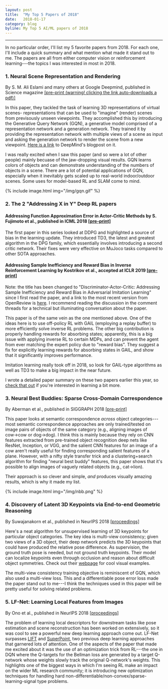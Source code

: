 ```yaml
---
layout: post
title:  "My Top 5 Papers of 2018"
date:   2018-01-17
category: blog
byline: My Top 5 AI/ML papers of 2018
---
```


<script type="text/javascript" async
  src="https://cdn.mathjax.org/mathjax/latest/MathJax.js?config=TeX-MML-AM_CHTML">
</script>

<script type="text/x-mathjax-config">
MathJax.Hub.Config({
  TeX: { equationNumbers: { autoNumber: "AMS" } },
  tex2jax: {inlineMath: [['$','$'], ['\\(','\\)']]}
});
</script>

---

In no particular order, I'll list my 5 favorite papers from 2018. For each one, I'll include a quick summary and what mention what made it stand out to me. The papers are all from either computer vision or reinforcement learning---the topics I was interested in most in 2018.

### 1. Neural Scene Representation and Rendering
By S. M. Ali Eslami and many others at Google Deepmind, published in Science magazine [[pre-print (warning! clicking the link auto-downloads a pdf)]](https://deepmind.com/documents/211/Neural_Scene_Representation_and_Rendering_preprint.pdf)

In this paper, they tackled the task of learning 3D representations of virtual scenes- representations that can be used to "imagine" (render) scenes from previsously unseen viewpoints. They accomplished this by introducing the Generative Query Network (GQN), a generative model comprised of a representation network and a generation network. They trained it by providing the representation network with multiple views of a scene as input and asking the generation network to render the scene from a new viewpoint. [Here is a link](https://deepmind.com/blog/neural-scene-representation-and-rendering/) to DeepMind's blogpost on it.

I was really excited when I saw this paper (and so were a lot of other people) mainly becuase of the jaw-dropping visual results. GQN learns colors of objects and can demonstrate understanding of the numbers of objects in a scene. There are a lot of potential applications of GQN, especially when it inevitably gets scaled up to real-world indoor/outdoor scenes. Some uses for model-based RL and SLAM come to mind.

{%
    include image.html
    img="/img/gqn.gif"
%}

### 2. The 2 "Addressing X in Y" Deep RL papers

#### Addressing Function Approximation Error in Actor-Critic Methods by S. Fujimoto et al., published in ICML 2018 [[pre-print]](https://arxiv.org/abs/1802.09477)

The first paper in this series looked at DDPG and highlighted a source of bias in the learning update. They introduced TD3, the latest and greatest algorithm in the DPG family, which essentially involves introducing a second critic network. Their fixes were very effective on MuJoco tasks compared to other SOTA approaches.

#### Addressing Sample Inefficiency and Reward Bias in Inverse Reinforcement Learning by Kostrikov et al., accepted at ICLR 2019 [[pre-print]](https://arxiv.org/abs/1809.02925)

Note: the title has been changed to "Discriminator-Actor-Critic: Addressing Sample Inefficiency and Reward Bias in Adversarial Imitation Learning" since I first read the paper, and a link to the most recent version from OpenReview is [here](https://openreview.net/pdf?id=Hk4fpoA5Km). I recommend reading the discussion in the comment threads for a technical but illuminating conversation about the paper.

This paper is of the same vein as the one mentioned above. One of the ideas here is to use off-policy RL with GAIL (employing a replay buffer) to more efficiently solve inverse RL problems. The other big contribution is properly handling rewards for absorbing states; apparently, this is a big issue with applying inverse RL to certain MDPs, and can prevent the agent from ever matching the expert policy due to "reward bias". They suggest a fix for explicitly learning rewards for absorbing states in GAIL, and show that it significantly improves performance. 

Imitation learning really took off in 2018, so look for GAIL-type algorithms as well as TD3 to make a big impact in the near future.

I wrote a detailed paper summary on these two papers earlier this year, so [check that out](https://pemami4911.github.io/paper-summaries/deep-rl/2018/09/13/addressing-challenges-in-deep-rl.html) if you're interested in learning a bit more.

### 3. Neural Best Buddies: Sparse Cross-Domain Correspondence 
By Aberman et al., published in SIGGRAPH 2018 [[pre-print]](https://arxiv.org/abs/1805.04140)

This paper looks at semantic correspondence *across* object categories---most semantic correspondence approaches are only trained/tested on image pairs of objects of the same category (e.g., aligning images of cow$\rightarrow$cow or dog$\rightarrow$dog). I think this is mainly because they rely on CNN features extracted from pre-trained object recognition deep nets like ResNet, Inception, or VGG, and the salient CNN features for an image of a cow aren't really useful for finding corresponding salient features of a plane. However, with a nifty style transfer trick and a clustering+search algorithm for finding "neural best buddy" features, this paper shows that it's possible to align images of vaguely related objects (e.g., cat$\rightarrow$lion).

Their approach is so clever and simple, *and* produces visually amazing results, which is why it made my list.

{%
    include image.html
    img="/img/nbb.png"
%}

### 4. Discovery of Latent 3D Keypoints via End-to-end Geometric Reasoning
By Suwajanakorn et al., published in NeurIPS 2018 [[proceedings]](http://papers.nips.cc/paper/7476-discovery-of-latent-3d-keypoints-via-end-to-end-geometric-reasoning)

Here's a neat algorithm for unsupervised learning of 3D keypoints for particular object categories. The key idea is multi-view consistency; given two views of a 3D object, their deep network predicts the 3D keypoints that could have produced the relative pose difference. As supervision, the ground truth pose is needed, but not ground truth keypoints. Their model can localize keypoints even through occlusion and reason about difficult object symmetries. Check out their [webpage](https://keypointnet.github.io/) for cool visual examples.

The multi-view consistency training objective is reminiscent of GQN, which also used a multi-view loss. This and a differentiable pose error loss made the paper stand out to me---I think the techniques used in this paper will be pretty useful for solving related problems.

### 5. LF-Net: Learning Local Features from Images
By Ono et al., published in NeurIPS 2018 [[proceedings]](https://papers.nips.cc/paper/7861-lf-net-learning-local-features-from-images)

The problem of learning local descriptors for downstream tasks like pose estimation and scene reconstruction has been worked on extensively, so it was cool to see a powerful new deep learning approach come out. LF-Net surpasses [LIFT](https://arxiv.org/abs/1603.09114) and [SuperPoint](https://arxiv.org/abs/1712.07629), two previous deep learning approaches that garnered lots of attention. One of the aspects of the paper that made me excited about it was the use of an optimization trick from RL---the one in DQN where the Q-targets for the Bellman loss are generated by a target Q-network whose weights slowly track the original Q-network's weights. This highlights one of the biggest ways in which I'm seeing RL make an impact on the wider ML research community; it is introducing new optimization techniques for handling hard non-differentiable/non-convex/sparse-learning-signal type problems.